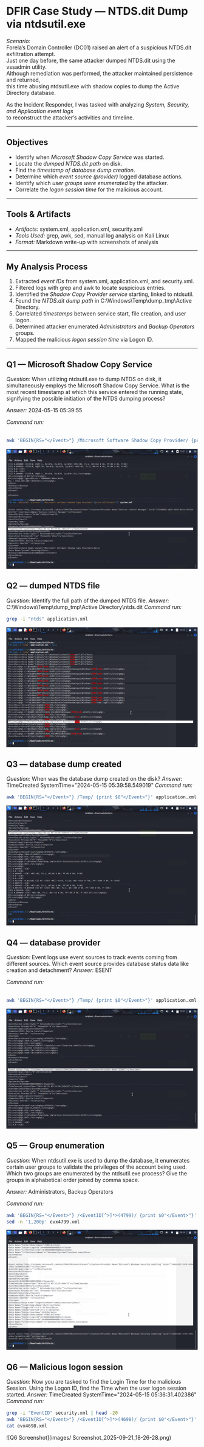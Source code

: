 # DFIR Case Study — NTDS.dit Dump via ntdsutil.exe

*Scenario:*  
Forela’s Domain Controller (DC01) raised an alert of a suspicious NTDS.dit exfiltration attempt.  
Just one day before, the same attacker dumped NTDS.dit using the vssadmin utility.  
Although remediation was performed, the attacker maintained persistence and returned,  
this time abusing ntdsutil.exe with shadow copies to dump the Active Directory database.  

As the Incident Responder, I was tasked with analyzing *System, Security, and Application event logs*  
to reconstruct the attacker’s activities and timeline.  

---

## Objectives
- Identify when *Microsoft Shadow Copy Service* was started.  
- Locate the *dumped NTDS.dit path* on disk.  
- Find the *timestamp of database dump creation*.  
- Determine which *event source (provider)* logged database actions.  
- Identify which *user groups were enumerated* by the attacker.  
- Correlate the *logon session time* for the malicious account.  

---

## Tools & Artifacts
- *Artifacts:* system.xml, application.xml, security.xml  
- *Tools Used:* grep, awk, sed, manual log analysis on Kali Linux  
- *Format:* Markdown write-up with screenshots of analysis  

---

## My Analysis Process

1. Extracted *event IDs* from system.xml, application.xml, and security.xml.  
2. Filtered logs with grep and awk to locate suspicious entries.  
3. Identified the *Shadow Copy Provider service* starting, linked to ntdsutil.  
4. Found the *NTDS.dit dump path* in C:\Windows\Temp\dump_tmp\Active Directory\.  
5. Correlated *timestamps* between service start, file creation, and user logon.  
6. Determined attacker enumerated *Administrators* and *Backup Operators* groups.  
7. Mapped the malicious *logon session time* via Logon ID.  

---

## Q1 — Microsoft Shadow Copy Service
*Question:*
When utilizing ntdsutil.exe to dump NTDS on disk, it simultaneously employs the Microsoft Shadow Copy Service. 
What is the most recent timestamp at which this service entered the running state, signifying the possible initiation of the NTDS dumping process?

*Answer:* 
2024-05-15 05:39:55

*Command run:*
```bash

awk 'BEGIN{RS="</Event>"} /Microsoft Software Shadow Copy Provider/ {print $0"</Event>"}' system.xml
```
![Q1 Screenshot](images/Screenshot_2025-09-20_13-21-33.png)

## Q2 — dumped NTDS file
*Question:*
Identify the full path of the dumped NTDS file.
 *Answer:*  
C:\Windows\Temp\dump_tmp\Active Directory\ntds.dit
*Command run:*
```bash
grep -i "ntds" application.xml
```
![Q2 Screenshot](images/Screenshot_2025-09-20_14-54-03.png)

## Q3 — database dump created 
*Question:*
When was the database dump created on the disk?
*Answer:* 
TimeCreated SystemTime="2024-05-15 05:39:58.549019"
*Command run:*
```bash
awk 'BEGIN{RS="</Event>"} /Temp/ {print $0"</Event>"}' application.xml
```
![Q3 Screenshot](images/Screenshot_2025-09-20_15-41-50.png)


## Q4 — database provider
*Question:*
Event logs use event sources to track events coming from different sources. Which event source provides database status data like creation and detachment?
*Answer:*
ESENT

*Command run:*
```bash

awk 'BEGIN{RS="</Event>"} /Temp/ {print $0"</Event>"}' application.xml 
```
![Q4 Screenshot](images/Screenshot_2025-09-20_15-51-33.png)

## Q5 — Group enumeration
*Question:*
When ntdsutil.exe is used to dump the database, it enumerates certain user groups to validate the privileges of the account being used. Which two groups are enumerated by the ntdsutil.exe process? Give the groups in alphabetical order joined by comma space.

*Answer:*
 Administrators, Backup Operators

*Command run:*
```bash
awk 'BEGIN{RS="</Event>"} /<EventID[^>]*>(4799)/ {print $0"</Event>"}' security.xml > evx4799.xml 
sed -n '1,200p' evx4799.xml
```
![Q5 Screenshot](images/Screenshot_2025-09-20_16-14-43.png)


## Q6 — Malicious logon session
*Question:*
Now you are tasked to find the Login Time for the malicious Session. Using the Logon ID, find the Time when the user logon session started.
*Answer:*
TimeCreated SystemTime="2024-05-15 05:36:31.402386"
*Command run:*
```bash
grep -i "EventID" security.xml | head -20  
awk 'BEGIN{RS="</Event>"} /<EventID[^>]*>(4698)/ {print $0"</Event>"}' security.xml > evx4698.xml  
cat evx4698.xml
```
![Q6 Screenshot](images/ Screenshot_2025-09-21_18-26-28.png)
